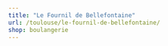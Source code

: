 ```yaml
---
title: "Le Fournil de Bellefontaine"
url: /toulouse/le-fournil-de-bellefontaine/
shop: boulangerie
---
```

